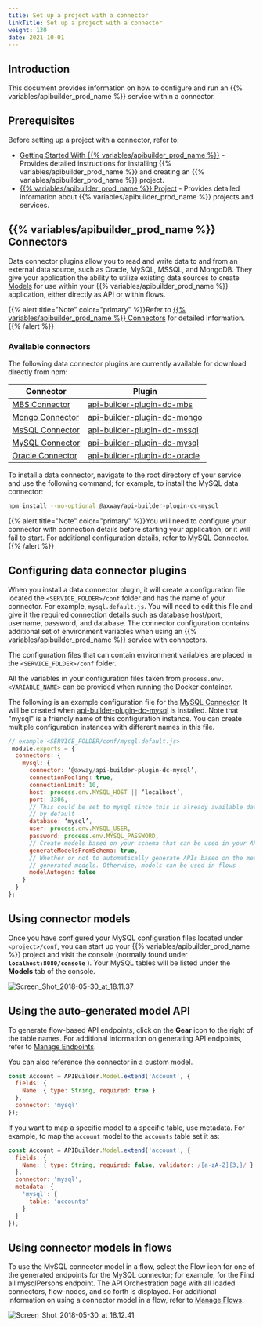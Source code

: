 ```yaml
---
title: Set up a project with a connector
linkTitle: Set up a project with a connector
weight: 130
date: 2021-10-01
---
```


## Introduction

This document provides information on how to configure and run an {{% variables/apibuilder_prod_name %}} service within a connector.

## Prerequisites

Before setting up a project with a connector, refer to:

* [Getting Started With {{% variables/apibuilder_prod_name %}}](/docs/getting_started/) - Provides detailed instructions for installing {{% variables/apibuilder_prod_name %}} and creating an {{% variables/apibuilder_prod_name %}} project.
* [{{% variables/apibuilder_prod_name %}} Project](/docs/developer_guide/project/) - Provides detailed information about {{% variables/apibuilder_prod_name %}} projects and services.

## {{% variables/apibuilder_prod_name %}} Connectors

Data connector plugins allow you to read and write data to and from an external data source, such as Oracle, MySQL, MSSQL, and MongoDB. They give your application the ability to utilize existing data sources to create [Models](/docs/developer_guide/models) for use within your {{% variables/apibuilder_prod_name %}} application, either directly as API or within flows.

{{% alert title="Note" color="primary" %}}Refer to [{{% variables/apibuilder_prod_name %}} Connectors](/docs/developer_guide/connectors/) for detailed information.{{% /alert %}}

### Available connectors

The following data connector plugins are currently available for download directly from npm:

| Connector | Plugin |
| --------- | ------ |
| [MBS Connector](/docs/developer_guide/connectors/mbs_connector) | [api-builder-plugin-dc-mbs](https://www.npmjs.com/package/@axway/api-builder-plugin-dc-mbs)|
| [Mongo Connector](/docs/developer_guide/connectors/mongo_connector) | [api-builder-plugin-dc-mongo](https://www.npmjs.com/package/@axway/api-builder-plugin-dc-mongo)|
| [MsSQL Connector](/docs/developer_guide/connectors/mssql_connector) | [api-builder-plugin-dc-mssql](https://www.npmjs.com/package/@axway/api-builder-plugin-dc-mssql)|
| [MySQL Connector](/docs/developer_guide/connectors/mysql_connector) | [api-builder-plugin-dc-mysql](https://www.npmjs.com/package/@axway/api-builder-plugin-dc-mysql)|
| [Oracle Connector](/docs/developer_guide/connectors/oracle_connector) | [api-builder-plugin-dc-oracle](https://www.npmjs.com/package/@axway/api-builder-plugin-dc-oracle)|

To install a data connector, navigate to the root directory of your service and use the following command; for example, to install the MySQL data connector:

```bash
npm install --no-optional @axway/api-builder-plugin-dc-mysql
```

{{% alert title="Note" color="primary" %}}You will need to configure your connector with connection details before starting your application, or it will fail to start. For additional configuration details, refer to [MySQL Connector](/docs/developer_guide/connectors/mysql_connector/).{{% /alert %}}

## Configuring data connector plugins

When you install a data connector plugin, it will create a configuration file located the `<SERVICE_FOLDER>/conf` folder and has the name of your connector. For example, `mysql.default.js`. You will need to edit this file and give it the required connection details such as database host/port, username, password, and database. The connector configuration contains additional set of environment variables when using an {{% variables/apibuilder_prod_name %}} service with connectors.

The configuration files that can contain environment variables are placed in the `<SERVICE_FOLDER>/conf` folder.

All the variables in your configuration files taken from `process.env.<VARIABLE_NAME>` can be provided when running the Docker container.

The following is an example configuration file for the [MySQL Connector](/docs/developer_guide/connectors/mysql_connector). It will be created when [api-builder-plugin-dc-mysql](https://www.npmjs.com/package/@axway/api-builder-plugin-dc-mysql) is installed. Note that "mysql" is a friendly name of this configuration instance. You can create multiple configuration instances with different names in this file.

```js
// example <SERVICE_FOLDER/conf/mysql.default.js>
 module.exports = {
  connectors: {
    mysql: {
      connector: ‘@axway/api-builder-plugin-dc-mysql’,
      connectionPooling: true,
      connectionLimit: 10,
      host: process.env.MYSQL_HOST || ‘localhost’,
      port: 3306,
      // This could be set to mysql since this is already available database
      // by default
      database: ‘mysql’,
      user: process.env.MYSQL_USER,
      password: process.env.MYSQL_PASSWORD,
      // Create models based on your schema that can be used in your API.
      generateModelsFromSchema: true,
      // Whether or not to automatically generate APIs based on the methods in
      // generated models. Otherwise, models can be used in flows
      modelAutogen: false
    }
  }
};
```

## Using connector models

Once you have configured your MySQL configuration files located under `<project>/conf`, you can start up your {{% variables/apibuilder_prod_name %}} project and visit the console (normally found under **`localhost:8080/console`** ). Your MySQL tables will be listed under the **Models** tab of the console.

![Screen_Shot_2018-05-30_at_18.11.37](/Images/screen_shot_2018_05_30_at_18_11_37.png)

## Using the auto-generated model API

To generate flow-based API endpoints, click on the **Gear** icon to the right of the table names. For additional information on generating API endpoints, refer to [Manage Endpoints](/docs/developer_guide/flows/manage_endpoints/).

You can also reference the connector in a custom model.

```javascript
const Account = APIBuilder.Model.extend('Account', {
  fields: {
    Name: { type: String, required: true }
  },
  connector: 'mysql'
});
```

If you want to map a specific model to a specific table, use metadata. For example, to map the `account` model to the `accounts` table set it as:

```javascript
const Account = APIBuilder.Model.extend('account', {
  fields: {
    Name: { type: String, required: false, validator: /[a-zA-Z]{3,}/ }
  },
  connector: 'mysql',
  metadata: {
    'mysql': {
      table: 'accounts'
    }
  }
});
```

## Using connector models in flows

To use the MySQL connector model in a flow, select the Flow icon for one of the generated endpoints for the MySQL connector; for example, for the Find all mysqlPersons endpoint. The API Orchestration page with all loaded connectors, flow-nodes, and so forth is displayed. For additional information on using a connector model in a flow, refer to [Manage Flows](/docs/developer_guide/flows/manage_flows/).

![Screen_Shot_2018-05-30_at_18.12.41](/Images/screen_shot_2018_05_30_at_18_12_41.png)
